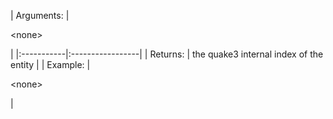| Arguments: | 

&lt;none&gt;

 |
|:-----------|:-----------------|
| Returns: | the quake3 internal index of the entity |
| Example: | 

&lt;none&gt;

 |
